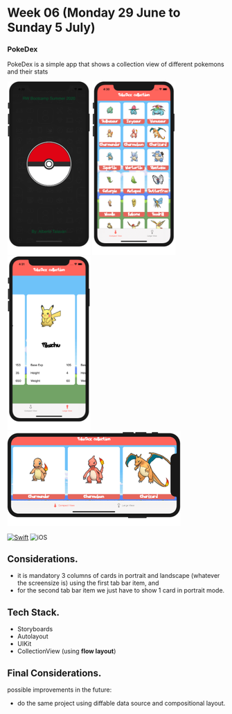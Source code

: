 # Week 06 (Monday 29 June to Sunday 5 July)

### PokeDex
PokeDex is a simple app that shows a collection view of different pokemons and their stats  

<!-- I´m using html paragraph tag in order to do not show the table lines
| ![CompactP](https://github.com/AlbertoTalavan/TS_RWbootcamp_2020/blob/master/Week06/Assets/portrait1.png "Portrait compact") | ![CompactL](https://github.com/AlbertoTalavan/TS_RWbootcamp_2020/blob/master/Week06/Assets/landscape1.png "Landscape compact") | ![Large](https://github.com/AlbertoTalavan/TS_RWbootcamp_2020/blob/master/Week06/Assets/portrait2.png "Portrait Large") |
| --- | --- | --- |
-->
<p alignment = "center">
	<img src="../Week06/Assets/portrait01.png" height="400"/>
	<img src="../Week06/Assets/portrait02.png" height="400"/>
	<img src="../Week06/Assets/portrait03.png" height="400"/>
	<img src="../Week06/Assets/landscape01.png" width="400"/>	
</p>

[![Swift](https://img.shields.io/badge/Swift-5.0-orange.svg?longCache=true&style=flat&logo=swift)](https://www.swift.org)
![iOS](https://img.shields.io/badge/iOS-13.2+-lightgrey.svg?longCache=true&?style=plastic&logo=apple)

## Considerations.
- it is mandatory 3 columns of cards in portrait and landscape (whatever the screensize is) using the first tab bar item, and
- for the second tab bar item we just have to show 1 card in portrait mode.

## Tech Stack.
- Storyboards
- Autolayout
- UIKit
- CollectionView (using **flow layout**)

## Final Considerations.
possible improvements in the future:
- do the same project using diffable data source and compositional layout.

